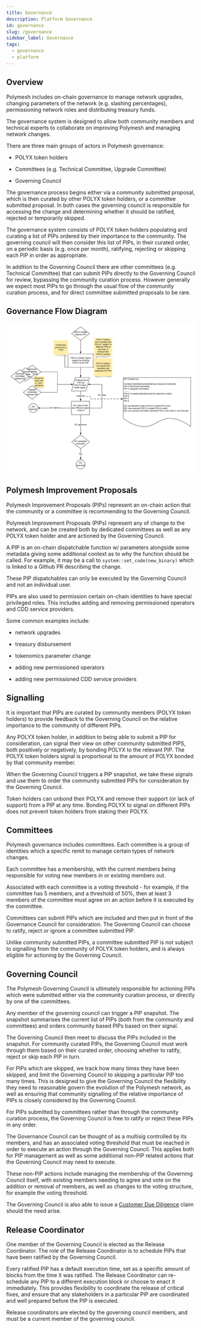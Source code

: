 ```yaml
---
title: Governance
description: Platform Governance
id: governance
slug: /governance
sidebar_label: Governance
tags:
  - governance
  - platform
---
```


## Overview

Polymesh includes on-chain governance to manage network upgrades, changing parameters of the network (e.g. slashing percentages), permissioning network roles and distributing treasury funds.

The governance system is designed to allow both community members and technical experts to collaborate on improving Polymesh and managing network changes.

There are three main groups of actors in Polymesh governance:

- POLYX token holders

- Committees (e.g. Technical Committee, Upgrade Committee)

- Governing Council

The governance process begins either via a community submitted proposal, which is then curated by other POLYX token holders, or a committee submitted proposal. In both cases the governing council is responsible for accessing the change and determining whether it should be ratified, rejected or temporarily skipped.

The governance system consists of POLYX token holders populating and curating a list of PIPs ordered by their importance to the community. The governing council will then consider this list of PIPs, in their curated order, on a periodic basis (e.g. once per month), ratifying, rejecting or skipping each PIP in order as appropriate.

In addition to the Governing Council there are other committees (e.g. Technical Committee) that can submit PIPs directly to the Governing Council for review, bypassing the community curation process. However generally we expect most PIPs to go through the usual flow of the community curation process, and for direct committee submitted proposals to be rare.

## Governance Flow Diagram

![Governance Flow Diagram](./images/governance/Polymesh_Governance.png)

## Polymesh Improvement Proposals

Polymesh Improvement Proposals (PIPs) represent an on-chain action that the community or a committee is recommending to the Governing Council.

Polymesh Improvement Proposals (PIPs) represent any of change to the network, and can be created both by dedicated committees as well as any POLYX token holder and are actioned by the Governing Council.

A PIP is an on-chain dispatchable function w/ parameters alongside some metadata giving some additional context as to why the function should be called. For example, it may be a call to `system::set_code(new_binary)` which is linked to a Github PR describing the change.

These PIP dispatchables can only be executed by the Governing Council and not an individual user.

PIPs are also used to permission certain on-chain identities to have special privileged roles. This includes adding and removing permissioned operators and CDD service providers.

Some common examples include:

- network upgrades

- treasury disbursement

- tokenomics parameter change

- adding new permissioned operators

- adding new permissioned CDD service providers

## Signalling

It is important that PIPs are curated by community members (POLYX token holders) to provide feedback to the Governing Council on the relative importance to the community of different PIPs.

Any POLYX token holder, in addition to being able to submit a PIP for consideration, can signal their view on other community submitted PIPS, both positively or negatively, by bonding POLYX to the relevant PIP. The POLYX token holders signal is proportional to the amount of POLYX bonded by that community member.

When the Governing Council triggers a PIP snapshot, we take these signals and use them to order the community submitted PIPs for consideration by the Governing Council.

Token holders can unbond their POLYX and remove their support (or lack of support) from a PIP at any time. Bonding POLYX to signal on different PIPs does not prevent token holders from staking their POLYX.

## Committees

Polymesh governance includes committees. Each committee is a group of identities which a specific remit to manage certain types of network changes.

Each committee has a membership, with the current members being responsible for voting new members in or existing members out.

Associated with each committee is a voting threshold - for example, if the committee has 5 members, and a threshold of 50%, then at least 3 members of the committee must agree on an action before it is executed by the committee.

Committees can submit PIPs which are included and then put in front of the Governance Council for consideration. The Governing Council can choose to ratify, reject or ignore a committee submitted PIP.

Unlike community submitted PIPs, a committee submitted PIP is not subject to signalling from the community of POLYX token holders, and is always eligible for actioning by the Governing Council.

## Governing Council

The Polymesh Governing Council is ultimately responsible for actioning PIPs which were submitted either via the community curation process, or directly by one of the committees.

Any member of the governing council can trigger a PIP snapshot. The snapshot summarises the current list of PIPs (both from the community and committees) and orders community based PIPs based on their signal.

The Governing Council then meet to discuss the PIPs included in the snapshot. For community curated PIPs, the Governing Council must work through them based on their curated order, choosing whether to ratify, reject or skip each PIP in turn.

For PIPs which are skipped, we track how many times they have been skipped, and limit the Governing Council to skipping a particular PIP too many times. This is designed to give the Governing Council the flexibility they need to reasonable govern the evolution of the Polymesh network, as well as ensuring that community signalling of the relative importance of PIPs is closely considered by the Governing Council.

For PIPs submitted by committees rather than through the community curation process, the Governing Council is free to ratify or reject these PIPs in any order.

The Governance Council can be thought of as a multisig controlled by its members, and has an associated voting threshold that must be reached in order to execute an action through the Governing Council. This applies both for PIP management as well as some additional non-PIP related actions that the Governing Council may need to execute.

These non-PIP actions include managing the membership of the Governing Council itself, with existing members needing to agree and vote on the addition or removal of members, as well as changes to the voting structure, for example the voting threshold.

The Governing Council is also able to issue a [Customer Due Diligence](/identity/verification/) claim should the need arise.

## Release Coordinator

One member of the Governing Council is elected as the Release Coordinator. The role of the Release Coordinator is to schedule PIPs that have been ratified by the Governing Council.

Every ratified PIP has a default execution time, set as a specific amount of blocks from the time it was ratified. The Release Coordinator can re-schedule any PIP to a different execution block or choose to enact it immediately. This provides flexibility to coordinate the release of critical fixes, and ensure that any stakeholders in a particular PIP are coordinated and well prepared before the PIP is executed.

Release coordinators are elected by the governing council members, and must be a current member of the governing council.
